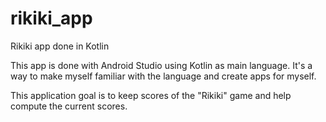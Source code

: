 # rikiki_app
Rikiki app done in Kotlin

This app is done with Android Studio using Kotlin as main language.
It's a way to make myself familiar with the language and create apps for myself.

This application goal is to keep scores of the "Rikiki" game and help compute 
the current scores.
